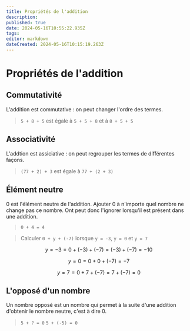 ```yaml
---
title: Propriétés de l'addition
description: 
published: true
date: 2024-05-16T10:55:22.935Z
tags: 
editor: markdown
dateCreated: 2024-05-16T10:15:19.263Z
---
```


# Propriétés de l'addition

## Commutativité

L'addition est commutative : on peut changer l'ordre des termes.

> `5 + 8 + 5` est égale à `5 + 5 + 8` et à `8 + 5 + 5`

## Associativité

L'addtion est assiciative : on peut regrouper les termes de différentes façons.

> `(77 + 2) + 3` est égale à `77 + (2 + 3)`

## Élément neutre

0 est l'élément neutre de l'addition. Ajouter 0 à n'importe quel nombre ne change pas ce nombre. Ont peut donc l'ignorer lorsqu'il est présent dans une addition.

> `0 + 4 = 4`

> Calculer `0 + y + (-7)` lorsque `y = -3`, `y = 0` et `y = 7`

```math
y = -3

= 0 + (-3) + (-7)
= (-3) + (-7)
= -10
```

```math
y = 0

= 0 + 0 + (-7)
= -7
```

```math
y = 7

= 0 + 7 + (-7)
= 7 + (-7)
= 0
```

## L'opposé d'un nombre

Un nombre opposé est un nombre qui permet à la suite d'une addition d'obtenir le nombre neutre, c'est à dire 0.

> `5 + ? = 0`
> `5 + (-5) = 0`